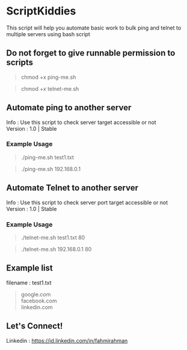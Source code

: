 # ScriptKiddies
This script will help you automate basic work to bulk ping and telnet to multiple servers using bash script

## Do not forget to give runnable permission to scripts

<blockquote> chmod +x ping-me.sh </blockquote>
<blockquote> chmod +x telnet-me.sh </blockquote>

## Automate ping to another server<br />
Info    : Use this script to check server target accessible or not<br />
Version : 1.0 | Stable<br />

### Example Usage
<blockquote> ./ping-me.sh test1.txt </blockquote>
<blockquote> ./ping-me.sh 192.168.0.1 </blockquote>

## Automate Telnet to another server<br />
Info    : Use this script to check server port target accessible or not<br />
Version : 1.0 | Stable<br />

### Example Usage
<blockquote> ./telnet-me.sh test1.txt 80 </blockquote>
<blockquote> ./telnet-me.sh 192.168.0.1 80 </blockquote>

## Example list
filename : test1.txt
<blockquote> google.com<br />
facebook.com<br />
linkedin.com
</blockquote>

## Let's Connect!
Linkedin : https://id.linkedin.com/in/fahmirahman
